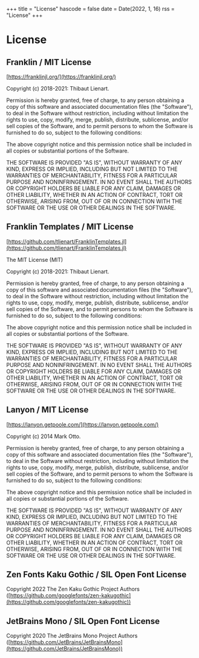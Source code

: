 +++
title = "License"
hascode = false
date = Date(2022, 1, 16)
rss = "License"
+++

# License

## Franklin / MIT License

[https://franklinjl.org/](https://franklinjl.org/)

Copyright (c) 2018-2021: Thibaut Lienart.

Permission is hereby granted, free of charge, to any person obtaining a copy of this software and associated documentation files (the "Software"), to deal in the Software without restriction, including without limitation the rights to use, copy, modify, merge, publish, distribute, sublicense, and/or sell copies of the Software, and to permit persons to whom the Software is furnished to do so, subject to the following conditions:

The above copyright notice and this permission notice shall be included in all copies or substantial portions of the Software.

THE SOFTWARE IS PROVIDED "AS IS", WITHOUT WARRANTY OF ANY KIND, EXPRESS OR IMPLIED, INCLUDING BUT NOT LIMITED TO THE WARRANTIES OF MERCHANTABILITY, FITNESS FOR A PARTICULAR PURPOSE AND NONINFRINGEMENT. IN NO EVENT SHALL THE AUTHORS OR COPYRIGHT HOLDERS BE LIABLE FOR ANY CLAIM, DAMAGES OR OTHER LIABILITY, WHETHER IN AN ACTION OF CONTRACT, TORT OR OTHERWISE, ARISING FROM, OUT OF OR IN CONNECTION WITH THE SOFTWARE OR THE USE OR OTHER DEALINGS IN THE SOFTWARE.

## Franklin Templates / MIT License

[https://github.com/tlienart/FranklinTemplates.jl](https://github.com/tlienart/FranklinTemplates.jl)

The MIT License (MIT)

Copyright (c) 2018-2021: Thibaut Lienart.

Permission is hereby granted, free of charge, to any person obtaining a copy of this software and associated documentation files (the "Software"), to deal in the Software without restriction, including without limitation the rights to use, copy, modify, merge, publish, distribute, sublicense, and/or sell copies of the Software, and to permit persons to whom the Software is furnished to do so, subject to the following conditions:

The above copyright notice and this permission notice shall be included in all copies or substantial portions of the Software.

THE SOFTWARE IS PROVIDED "AS IS", WITHOUT WARRANTY OF ANY KIND, EXPRESS OR IMPLIED, INCLUDING BUT NOT LIMITED TO THE WARRANTIES OF MERCHANTABILITY, FITNESS FOR A PARTICULAR PURPOSE AND NONINFRINGEMENT. IN NO EVENT SHALL THE AUTHORS OR COPYRIGHT HOLDERS BE LIABLE FOR ANY CLAIM, DAMAGES OR OTHER LIABILITY, WHETHER IN AN ACTION OF CONTRACT, TORT OR OTHERWISE, ARISING FROM, OUT OF OR IN CONNECTION WITH THE SOFTWARE OR THE USE OR OTHER DEALINGS IN THE SOFTWARE.

## Lanyon / MIT License

[https://lanyon.getpoole.com/](https://lanyon.getpoole.com/)

Copyright (c) 2014 Mark Otto.

Permission is hereby granted, free of charge, to any person obtaining a copy of this software and associated documentation files (the "Software"), to deal in the Software without restriction, including without limitation the rights to use, copy, modify, merge, publish, distribute, sublicense, and/or sell copies of the Software, and to permit persons to whom the Software is furnished to do so, subject to the following conditions:

The above copyright notice and this permission notice shall be included in all copies or substantial portions of the Software.

THE SOFTWARE IS PROVIDED "AS IS", WITHOUT WARRANTY OF ANY KIND, EXPRESS OR IMPLIED, INCLUDING BUT NOT LIMITED TO THE WARRANTIES OF MERCHANTABILITY, FITNESS FOR A PARTICULAR PURPOSE AND NONINFRINGEMENT. IN NO EVENT SHALL THE AUTHORS OR COPYRIGHT HOLDERS BE LIABLE FOR ANY CLAIM, DAMAGES OR OTHER LIABILITY, WHETHER IN AN ACTION OF CONTRACT, TORT OR OTHERWISE, ARISING FROM, OUT OF OR IN CONNECTION WITH THE SOFTWARE OR THE USE OR OTHER DEALINGS IN THE SOFTWARE.

## Zen Fonts Kaku Gothic / SIL Open Font License

Copyright 2022 The Zen Kaku Gothic Project Authors ([https://github.com/googlefonts/zen-kakugothic](https://github.com/googlefonts/zen-kakugothic))

## JetBrains Mono / SIL Open Font License

Copyright 2020 The JetBrains Mono Project Authors ([https://github.com/JetBrains/JetBrainsMono](https://github.com/JetBrains/JetBrainsMono))
